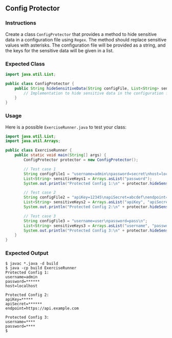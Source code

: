 ## Config Protector

### Instructions

Create a class `ConfigProtector` that provides a method to hide sensitive data in a configuration file using `Regex`. The method should replace sensitive values with asterisks. The configuration file will be provided as a string, and the keys for the sensitive data will be given in a list.

### Expected Class

```java
import java.util.List;

public class ConfigProtector {
    public String hideSensitiveData(String configFile, List<String> sensitiveKeys) {
        // Implementation to hide sensitive data in the configuration file using regex
    }
}
```

### Usage

Here is a possible `ExerciseRunner.java` to test your class:

```java
import java.util.List;
import java.util.Arrays;

public class ExerciseRunner {
    public static void main(String[] args) {
        ConfigProtector protector = new ConfigProtector();

        // Test case 1
        String configFile1 = "username=admin\npassword=secret\nhost=localhost\n";
        List<String> sensitiveKeys1 = Arrays.asList("password");
        System.out.println("Protected Config 1:\n" + protector.hideSensitiveData(configFile1, sensitiveKeys1));

        // Test case 2
        String configFile2 = "apiKey=12345\napiSecret=abcdef\nendpoint=https://api.example.com\n";
        List<String> sensitiveKeys2 = Arrays.asList("apiKey", "apiSecret");
        System.out.println("Protected Config 2:\n" + protector.hideSensitiveData(configFile2, sensitiveKeys2));

        // Test case 3
        String configFile3 = "username=user\npassword=pass\n";
        List<String> sensitiveKeys3 = Arrays.asList("username", "password");
        System.out.println("Protected Config 3:\n" + protector.hideSensitiveData(configFile3, sensitiveKeys3));
    }
}
```

### Expected Output

```shell
$ javac *.java -d build
$ java -cp build ExerciseRunner
Protected Config 1:
username=admin
password=******
host=localhost

Protected Config 2:
apiKey=*****
apiSecret=******
endpoint=https://api.example.com

Protected Config 3:
username=****
password=****
$
```
